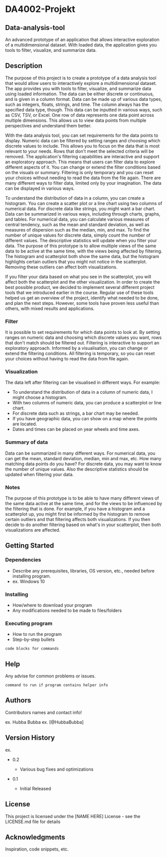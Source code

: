 # DA4002-Projekt

## Data-analysis-tool

An advanced prototype of an application that allows interactive exploration of a multidimensional dataset. With loaded data, the application gives you tools to filter, visualize, and summarize data.

## Description

The purpose of this project is to create a prototype of a data analysis tool that would allow users to interactively explore a multidimensional dataset. The app provides you with tools to filter, visualize, and summarize data using loaded information. The data can be either discrete or continuous, and is given in a column format. Data can be made up of various data types, such as integers, floats, strings, and time. The column always has the specified data type, though. This data can be inputted in various ways, such as CSV, TSV, or Excel. One row of data represents one data point across multiple dimensions. This allows us to view data points from multiple perspectives and understand them better. 

With the data analysis tool, you can set requirements for the data points to display. Numeric data can be filtered by setting ranges and choosing which discrete values to include. This allows you to focus on the data that is most relevant to your needs. Rows that don't meet the selected criteria will be removed. The application's filtering capabilities are interactive and support an exploratory approach. This means that users can filter data to explore different aspects of it. You can change or extend the filter conditions based on the visuals or summary. Filtering is only temporary and you can reset your choices without needing to read the data from the file again. There are many different ways to filter data, limited only by your imagination. The data can be displayed in various ways. 

To understand the distribution of data in a column, you can create a histogram. You can create a scatter plot or a line chart using two columns of numerical data. For discrete data like strings, you might want a bar chart. Data can be summarized in various ways, including through charts, graphs, and tables. For numerical data, you can calculate various measures of central tendency, such as the mean and standard deviation, as well as measures of dispersion such as the median, min, and max. To find the number of unique values for discrete data, simply count the number of different values. The descriptive statistics will update when you filter your data. The purpose of this prototype is to allow multiple views of the same data to be active at the same time, with the views being affected by filtering. The histogram and scatterplot both show the same data, but the histogram highlights certain outliers that you might not notice in the scatterplot. Removing these outliers can affect both visualizations. 

If you filter your data based on what you see in the scatterplot, you will affect both the scatterplot and the other visualization. In order to create the best possible product, we decided to implement several different project tools that we introduced earlier in the course. Regular use of these tools helped us get an overview of the project, identify what needed to be done, and plan the next steps. However, some tools have proven less useful than others, with mixed results and applications.


### Filter

It is possible to set requirements for which data points to look at. By setting ranges on numeric data and choosing which discrete values you want, rows that don't match should be filtered out. Filtering is interactive to support an exploratory approach. Informed by a visualisation, you can change or extend the filtering conditions. All filtering is temporary, so you can reset your choices without having to read the data from file again.

### Visualization
The data left after filtering can be visualised in different ways. 
For example:
* To understand the distribution of data in a column of numeric data, I might choose a histogram.
* With two columns of numeric data, you can produce a scatterplot or line chart.
* For discrete data such as strings, a bar chart may be needed.
* If you have geographic data, you can show on a map where the points are located.
* Dates and times can be placed on year wheels and time axes.

### Summary of data
Data can be summarized in many different ways. For numerical data, you can get the mean, standard deviation, median, min and max, etc. How many matching data points do you have? For discrete data, you may want to know the number of unique values. Also the descriptive statistics should be updated when filtering your data.

### Notes
The purpose of this prototype is to be able to have many different views of the same data active at the same time, and for the views to be influenced by the filtering that is done. For example, if you have a histogram and a scatterplot up, you might first be informed by the histogram to remove certain outliers and that filtering affects both visualizations. If you then decide to do another filtering based on what's in your scatterplot, then both visualizations are affected.

## Getting Started

### Dependencies

* Describe any prerequisites, libraries, OS version, etc., needed before installing program.
* ex. Windows 10

### Installing

* How/where to download your program
* Any modifications needed to be made to files/folders

### Executing program

* How to run the program
* Step-by-step bullets
```
code blocks for commands
```

## Help

Any advise for common problems or issues.
```
command to run if program contains helper info
```

## Authors

Contributors names and contact info!

ex. Hubba Bubba 
ex. [@HubbaBubba]

## Version History
ex.
* 0.2
    * Various bug fixes and optimizations

* 0.1
    * Initial Released

## License

This project is licensed under the [NAME HERE] License - see the LICENSE.md file for details

## Acknowledgments

Inspiration, code snippets, etc.

